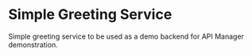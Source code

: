 # Simple Greeting Service
Simple greeting service to be used as a demo backend for API Manager demonstration.
